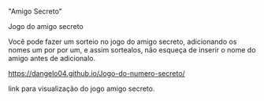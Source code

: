 "Amigo Secreto"

Jogo do amigo secreto

Você pode fazer um sorteio no jogo do amigo secreto, adicionando os nomes 
um por por um, e assim sortealos, não esqueça de inserir o nome do amigo antes de adicionalo.

https://dangelo04.github.io/Jogo-do-numero-secreto/

link para visualização do jogo amigo secreto.
